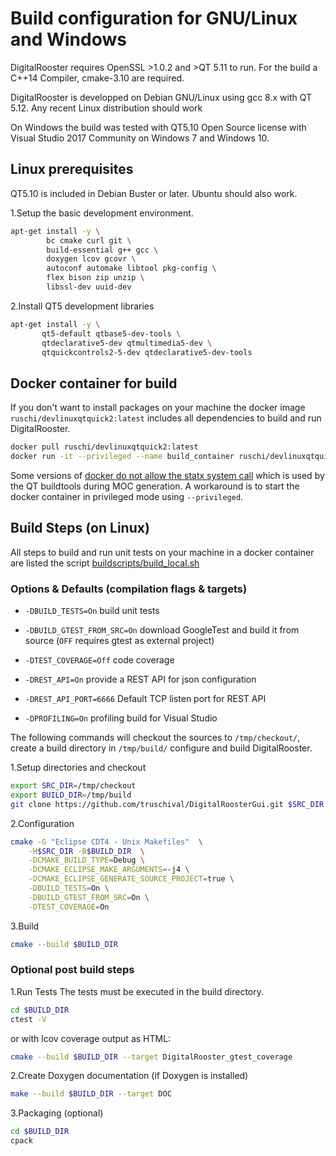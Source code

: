 # Build configuration for GNU/Linux and Windows

DigitalRooster requires OpenSSL >1.0.2 and >QT 5.11 to run.
For the build a C++14 Compiler, cmake-3.10 are required.

DigitalRooster is developped on Debian GNU/Linux using gcc 8.x
with QT 5.12. Any recent Linux distribution should work

On Windows the build was tested with QT5.10 Open Source license
with Visual Studio 2017 Community on Windows 7 and Windows 10.

## Linux prerequisites

QT5.10 is included in Debian Buster or later. Ubuntu should also work.

1.Setup the basic development environment.

``` sh
apt-get install -y \
        bc cmake curl git \
        build-essential g++ gcc \
        doxygen lcov gcovr \
        autoconf automake libtool pkg-config \
        flex bison zip unzip \
        libssl-dev uuid-dev
```

2.Install QT5 development libraries

``` sh
apt-get install -y \
       qt5-default qtbase5-dev-tools \
       qtdeclarative5-dev qtmultimedia5-dev \
       qtquickcontrols2-5-dev qtdeclarative5-dev-tools
```

## Docker container for build

If you don't want to install packages on your machine the docker image
`ruschi/devlinuxqtquick2:latest` includes all dependencies to build and run
DigitalRooster.

``` sh
docker pull ruschi/devlinuxqtquick2:latest
docker run -it --privileged --name build_container ruschi/devlinuxqtquick2
```

Some versions of [docker do not allow the statx system
call](https://github.com/docker/for-linux/issues/208) which is used by the QT
buildtools during MOC generation.  A workaround is to start the docker container
in privileged mode using `--privileged`.

## Build Steps (on Linux)

All steps to build and run unit tests on your machine in a docker container are
listed the script [buildscripts/build_local.sh](../buildscripts/build_local.sh)

### Options & Defaults (compilation flags & targets)

-   `-DBUILD_TESTS=On`           build unit tests

-   `-DBUILD_GTEST_FROM_SRC=On`  download GoogleTest and build it from source
                                  (`OFF` requires gtest as external project)

-   `-DTEST_COVERAGE=Off`        code coverage

-   `-DREST_API=On`               provide a REST API for json configuration

-   `-DREST_API_PORT=6666`       Default TCP listen port for REST API

-   `-DPROFILING=On`              profiling build for Visual Studio

The following commands will checkout the sources to `/tmp/checkout/`, create a
build directory in `/tmp/build/` configure and build DigitalRooster.

1.Setup directories and checkout

``` sh
export SRC_DIR=/tmp/checkout
export BUILD_DIR=/tmp/build
git clone https://github.com/truschival/DigitalRoosterGui.git $SRC_DIR
```

2.Configuration

``` sh
cmake -G "Eclipse CDT4 - Unix Makefiles"  \
    -H$SRC_DIR -B$BUILD_DIR  \
    -DCMAKE_BUILD_TYPE=Debug \
    -DCMAKE_ECLIPSE_MAKE_ARGUMENTS=-j4 \
    -DCMAKE_ECLIPSE_GENERATE_SOURCE_PROJECT=true \
    -DBUILD_TESTS=On \
    -DBUILD_GTEST_FROM_SRC=On \
    -DTEST_COVERAGE=On
```

3.Build

``` sh
cmake --build $BUILD_DIR
```

### Optional post build steps

1.Run Tests
    The tests must be executed in the build directory.

``` sh
cd $BUILD_DIR
ctest -V
```

or with lcov coverage output as HTML:

``` sh
cmake --build $BUILD_DIR --target DigitalRooster_gtest_coverage
```

2.Create Doxygen documentation (if Doxygen is installed)

``` sh
make --build $BUILD_DIR --target DOC
```

3.Packaging (optional)

``` sh
cd $BUILD_DIR
cpack
```
